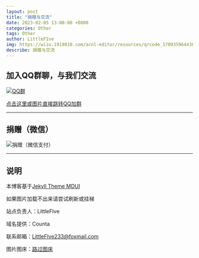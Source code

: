 ```yaml
---
layout: post
title: "捐赠与交流"
date: 2023-02-05 13:00:00 +0800
categories: Other
tags: Other
author: LittleFIve
img: https://wiiu.1919810.com/acnl-editor/resources/qrcode_1709359644363.jpg
describe: 捐赠与交流
---
```


## 加入QQ群聊，与我们交流
[![QQ群](https://wiiu.1919810.com/acnl-editor/resources/qrcode_1709359644363.jpg)](https://jq.qq.com/?_wv=1027&k=ffityEKG)

[点击这里或图片直接跳转QQ加群](https://jq.qq.com/?_wv=1027&k=ffityEKG)

<hr />

## 捐赠（微信）

![捐赠（微信支付）](https://wiiu.1919810.com/acnl-editor/resources/pay.png)

<hr />

## 说明

本博客基于[Jekyll Theme MDUI](https://github.com/KeJunMao/jekyll-theme-mdui)

如果图片加载不出来请尝试刷新或挂梯

站点负责人：LittleFIve

域名提供：Counta

联系邮箱：LittleFIve233@foxmail.com

图片图床：[路过图床](https://imgtu.com/)
